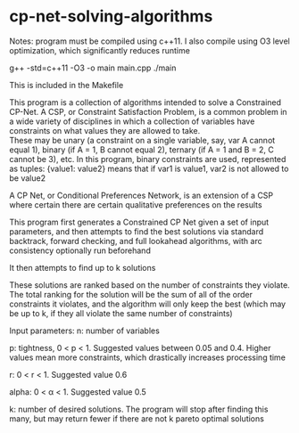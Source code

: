# cp-net-solving-algorithms

Notes:
 program must be compiled using c++11.  I also compile using O3 level optimization, which significantly reduces runtime
 
 g++ -std=c++11 -O3 -o main main.cpp
 ./main
 
 This is included in the Makefile
 
 This program is a collection of algorithms intended to solve a Constrained CP-Net.
 A CSP, or Constraint Satisfaction Problem, is a common problem in a wide variety of disciplines in which a collection of variables have constraints on what values they are allowed to take.  
 These may be unary (a constraint on a single variable, say, var A cannot equal 1), binary (if A = 1, B cannot equal 2), ternary (if A = 1 and B = 2, C cannot be 3), etc.
 In this program, binary constraints are used, represented as tuples:
 {value1: value2} means that if var1 is value1, var2 is not allowed to be value2
 
 A CP Net, or Conditional Preferences Network, is an extension of a CSP where certain there are certain qualitative preferences on the results
 
 This program first generates a Constrained CP Net given a set of input parameters, and then attempts to find the best solutions via standard backtrack, forward checking, and full lookahead algorithms, with arc consistency optionally run beforehand
 
 It then attempts to find up to k solutions
 
 These solutions are ranked based on the number of constraints they violate.  The total ranking for the solution will be the sum of all of the order constraints it violates, and the algorithm will only keep the best (which may be up to k, if they all violate the same number of constraints)

Input parameters:
 n: number of variables
 
 p: tightness, 0 < p < 1.  Suggested values between 0.05 and 0.4. Higher values mean more constraints, which drastically increases processing time
 
 r: 0 < r < 1.  Suggested value 0.6
 
 alpha: 0 < α < 1.  Suggested value 0.5
 
 k: number of desired solutions.  The program will stop after finding this many, but may return fewer if there are not k pareto optimal solutions
